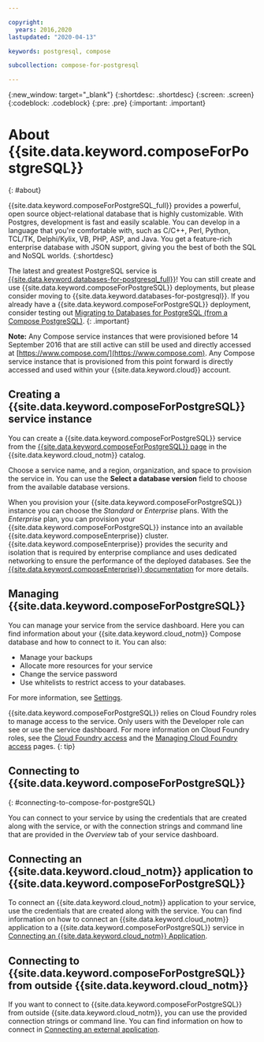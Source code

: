 ```yaml
---

copyright:
  years: 2016,2020
lastupdated: "2020-04-13"

keywords: postgresql, compose

subcollection: compose-for-postgresql

---
```


{:new_window: target="_blank"}
{:shortdesc: .shortdesc}
{:screen: .screen}
{:codeblock: .codeblock}
{:pre: .pre}
{:important: .important}

# About {{site.data.keyword.composeForPostgreSQL}}
{: #about}

{{site.data.keyword.composeForPostgreSQL_full}} provides a powerful, open source object-relational database that is highly customizable. With Postgres, development is fast and easily scalable. You can develop in a language that you're comfortable with, such as C/C++, Perl, Python, TCL/TK, Delphi/Kylix, VB, PHP, ASP, and Java. You get a feature-rich enterprise database with JSON support, giving you the best of both the SQL and NoSQL worlds.
{:shortdesc}

The latest and greatest PostgreSQL service is [{{site.data.keyword.databases-for-postgresql_full}}](/docs/databases-for-postgresql?topic=databases-for-postgresql-getting-started)! You can still create and use {{site.data.keyword.composeForPostgreSQL}} deployments, but please consider moving to {{site.data.keyword.databases-for-postgresql}}. If you already have a {{site.data.keyword.composeForPostgreSQL}} deployment, consider testing out [Migrating to Databases for PostgreSQL (from a Compose PostgreSQL)](/docs/ComposeForPostgreSQL?topic=databases-for-postgresql-compose-migrating).
{: .important}

**Note:** Any Compose service instances that were provisioned before 14 September 2016 that are still active can still be used and directly accessed at [https://www.compose.com/](https://www.compose.com). Any Compose service instance that is provisioned from this point forward is directly accessed and used within your {{site.data.keyword.cloud}} account.

## Creating a {{site.data.keyword.composeForPostgreSQL}} service instance

You can create a {{site.data.keyword.composeForPostgreSQL}} service from the [{{site.data.keyword.composeForPostgreSQL}} page](https://{DomainName}/catalog/compose-for-postgresql/) in the {{site.data.keyword.cloud_notm}} catalog.

Choose a service name, and a region, organization, and space to provision the service in. You can use the **Select a database version** field to choose from the available database versions.

When you provision your {{site.data.keyword.composeForPostgreSQL}} instance you can choose the *Standard* or *Enterprise* plans. With the *Enterprise* plan, you can provision your {{site.data.keyword.composeForPostgreSQL}} instance into an available {{site.data.keyword.composeEnterprise}} cluster. {{site.data.keyword.composeEnterprise}} provides the security and isolation that is required by enterprise compliance and uses dedicated networking to ensure the performance of the deployed databases. See the [{{site.data.keyword.composeEnterprise}} documentation](/docs/ComposeEnterprise) for more details.

## Managing {{site.data.keyword.composeForPostgreSQL}}

You can manage your service from the service dashboard. Here you can find information about your {{site.data.keyword.cloud_notm}} Compose database and how to connect to it. You can also:
- Manage your backups
- Allocate more resources for your service
- Change the service password
- Use whitelists to restrict access to your databases. 

For more information, see [Settings](/docs/ComposeForPostgreSQL?topic=compose-for-postgresql-dashboard-settings).

{{site.data.keyword.composeForPostgreSQL}} relies on Cloud Foundry roles to manage access to the service. Only users with the Developer role can see or use the service dashboard. For more information on Cloud Foundry roles, see the [Cloud Foundry access](/docs/iam?topic=iam-cfaccess) and the [Managing Cloud Foundry access](/docs/iam?topic=iam-mngcf) pages.
{: tip}

## Connecting to {{site.data.keyword.composeForPostgreSQL}}
{: #connecting-to-compose-for-postgreSQL}

You can connect to your service by using the credentials that are created along with the service, or with the connection strings and command line that are provided in the *Overview* tab of your service dashboard.

## Connecting an {{site.data.keyword.cloud_notm}} application to {{site.data.keyword.composeForPostgreSQL}}

To connect an {{site.data.keyword.cloud_notm}} application to your service, use the credentials that are created along with the service. You can find information on how to connect an {{site.data.keyword.cloud_notm}} application to a {{site.data.keyword.composeForPostgreSQL}} service in [Connecting an {{site.data.keyword.cloud_notm}} Application](/docs/ComposeForPostgreSQL?topic=compose-for-postgresql-ibmcloud-cf-app).

## Connecting to {{site.data.keyword.composeForPostgreSQL}} from outside {{site.data.keyword.cloud_notm}}

If you want to connect to {{site.data.keyword.composeForPostgreSQL}} from outside {{site.data.keyword.cloud_notm}}, you can use the provided connection strings or command line. You can find information on how to connect in [Connecting an external application](/docs/ComposeForPostgreSQL?topic=compose-for-postgresql-external-app).
